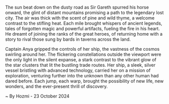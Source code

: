
The sun beat down on the dusty road as Sir Gareth spurred his horse onward, the glint of distant mountains promising a path to the legendary lost city. The air was thick with the scent of pine and wild thyme, a welcome contrast to the stifling heat. Each mile brought whispers of ancient legends, tales of forgotten magic and powerful artifacts, fueling the fire in his heart. He dreamt of joining the ranks of the great heroes, of returning home with a story to rival those sung by bards in taverns across the land. 

Captain Anya gripped the controls of her ship, the vastness of the cosmos swirling around her. The flickering constellations outside the viewport were the only light in the silent expanse, a stark contrast to the vibrant glow of the star clusters that lit the bustling trade routes. Her ship, a sleek, silver vessel bristling with advanced technology, carried her on a mission of exploration, venturing further into the unknown than any other human had dared before. Each jump, each warp, brought the possibility of new life, new wonders, and the ever-present thrill of discovery. 

~ By Hozmi - 23 October 2024
